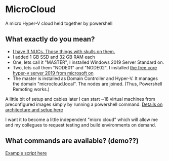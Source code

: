 # MicroCloud

A micro Hyper-V cloud held together by powershell

## What exactly do you mean?

  - [I have 3 NUCs. Those things with skulls on them.](https://www.amazon.de/s?k=BOXNUC8I7HNK2+Barebone&i=computers)
  - I added 1 GB SSD and 32 GB RAM each
  - One, lets call it "MASTER", I installed Windows 2019 Server Standard on.
  - Two, lets call them "NODE01" and "NODE02", I installed [the free core hyper-v server 2019 from microsoft on](https://www.microsoft.com/de-de/evalcenter/evaluate-hyper-v-server-2019)
  - The master is installed as Domain Controller and Hyper-V. It manages the domain "microcloud.local". The nodes are joined. (Thus, Powershell Remoting works.)

A little bit of setup and cables later I can start ~18 virtual machines from preconfigured images simply by running a powershell command. [Details on architecture and setup here](docs/architecture.md)

I want it to become a little independent "micro cloud" which will allow me and my collegues to request testing and build environments on demand. 

## What commands are available? (demo??)

[Example script here](example.ps1)